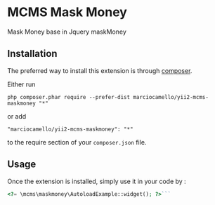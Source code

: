 MCMS Mask Money
===============
Mask Money base in Jquery maskMoney

Installation
------------

The preferred way to install this extension is through [composer](http://getcomposer.org/download/).

Either run

```
php composer.phar require --prefer-dist marciocamello/yii2-mcms-maskmoney "*"
```

or add

```
"marciocamello/yii2-mcms-maskmoney": "*"
```

to the require section of your `composer.json` file.


Usage
-----

Once the extension is installed, simply use it in your code by  :

```php
<?= \mcms\maskmoney\AutoloadExample::widget(); ?>```